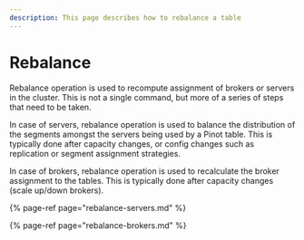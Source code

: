 ```yaml
---
description: This page describes how to rebalance a table
---
```


# Rebalance

Rebalance operation is used to recompute assignment of brokers or servers in the cluster. This is not a single command, but more of a series of steps that need to be taken.

In case of servers, rebalance operation is used to balance the distribution of the segments amongst the servers being used by a Pinot table. This is typically done after capacity changes, or config changes such as replication or segment assignment strategies.

In case of brokers, rebalance operation is used to recalculate the broker assignment to the tables. This is typically done after capacity changes \(scale up/down brokers\).

{% page-ref page="rebalance-servers.md" %}

{% page-ref page="rebalance-brokers.md" %}



## 

